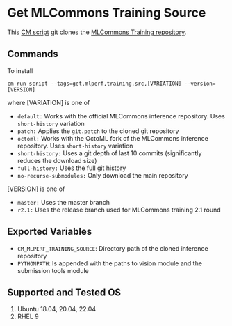 # Get MLCommons Training Source
This [CM script](https://github.com/mlcommons/ck/blob/master/cm/docs/specs/script.md) git clones the [MLCommons Training repository](https://github.com/mlcommons/training).

## Commands
To install
```
cm run script --tags=get,mlperf,training,src,[VARIATION] --version=[VERSION] 
```
where [VARIATION] is one of
* `default:` Works with the official MLCommons inference repository. Uses `short-history` variation
* `patch:` Applies the `git.patch` to the cloned git repository
* `octoml:` Works with the OctoML fork of the MLCommons inference repository. Uses `short-history` variation
* `short-history:` Uses a git depth of last 10 commits (significantly reduces the download size)
* `full-history:` Uses the full git history
* `no-recurse-submodules:` Only download the main repository

[VERSION] is one of
* `master:` Uses the master branch 
* `r2.1:`  Uses the release branch used for MLCommons training 2.1 round

## Exported Variables
* `CM_MLPERF_TRAINING_SOURCE`: Directory path of the cloned inference repository
* `PYTHONPATH`: Is appended with the paths to vision module and the submission tools module

## Supported and Tested OS
1. Ubuntu 18.04, 20.04, 22.04
2. RHEL 9
